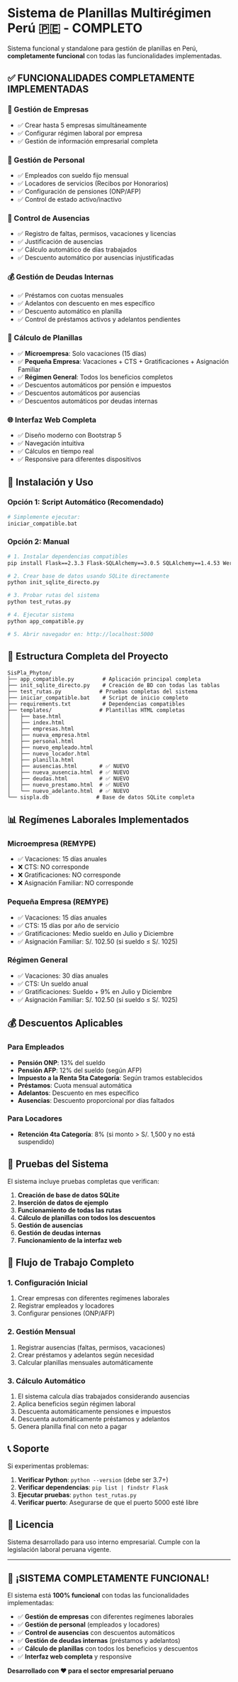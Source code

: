 # Sistema de Planillas Multirégimen Perú 🇵🇪 - COMPLETO

Sistema funcional y standalone para gestión de planillas en Perú, **completamente funcional** con todas las funcionalidades implementadas.

## ✅ **FUNCIONALIDADES COMPLETAMENTE IMPLEMENTADAS**

### **🏢 Gestión de Empresas**
- ✅ Crear hasta 5 empresas simultáneamente
- ✅ Configurar régimen laboral por empresa
- ✅ Gestión de información empresarial completa

### **👥 Gestión de Personal**
- ✅ Empleados con sueldo fijo mensual
- ✅ Locadores de servicios (Recibos por Honorarios)
- ✅ Configuración de pensiones (ONP/AFP)
- ✅ Control de estado activo/inactivo

### **📅 Control de Ausencias**
- ✅ Registro de faltas, permisos, vacaciones y licencias
- ✅ Justificación de ausencias
- ✅ Cálculo automático de días trabajados
- ✅ Descuento automático por ausencias injustificadas

### **💰 Gestión de Deudas Internas**
- ✅ Préstamos con cuotas mensuales
- ✅ Adelantos con descuento en mes específico
- ✅ Descuento automático en planilla
- ✅ Control de préstamos activos y adelantos pendientes

### **🧮 Cálculo de Planillas**
- ✅ **Microempresa**: Solo vacaciones (15 días)
- ✅ **Pequeña Empresa**: Vacaciones + CTS + Gratificaciones + Asignación Familiar
- ✅ **Régimen General**: Todos los beneficios completos
- ✅ Descuentos automáticos por pensión e impuestos
- ✅ Descuentos automáticos por ausencias
- ✅ Descuentos automáticos por deudas internas

### **🌐 Interfaz Web Completa**
- ✅ Diseño moderno con Bootstrap 5
- ✅ Navegación intuitiva
- ✅ Cálculos en tiempo real
- ✅ Responsive para diferentes dispositivos

## 🚀 **Instalación y Uso**

### **Opción 1: Script Automático (Recomendado)**
```bash
# Simplemente ejecutar:
iniciar_compatible.bat
```

### **Opción 2: Manual**
```bash
# 1. Instalar dependencias compatibles
pip install Flask==2.3.3 Flask-SQLAlchemy==3.0.5 SQLAlchemy==1.4.53 Werkzeug==2.3.7 Jinja2==3.1.2

# 2. Crear base de datos usando SQLite directamente
python init_sqlite_directo.py

# 3. Probar rutas del sistema
python test_rutas.py

# 4. Ejecutar sistema
python app_compatible.py

# 5. Abrir navegador en: http://localhost:5000
```

## 📁 **Estructura Completa del Proyecto**

```
SisPla_Phyton/
├── app_compatible.py         # Aplicación principal completa
├── init_sqlite_directo.py    # Creación de BD con todas las tablas
├── test_rutas.py            # Pruebas completas del sistema
├── iniciar_compatible.bat    # Script de inicio completo
├── requirements.txt          # Dependencias compatibles
├── templates/               # Plantillas HTML completas
│   ├── base.html
│   ├── index.html
│   ├── empresas.html
│   ├── nueva_empresa.html
│   ├── personal.html
│   ├── nuevo_empleado.html
│   ├── nuevo_locador.html
│   ├── planilla.html
│   ├── ausencias.html       # ✅ NUEVO
│   ├── nueva_ausencia.html  # ✅ NUEVO
│   ├── deudas.html          # ✅ NUEVO
│   ├── nuevo_prestamo.html  # ✅ NUEVO
│   └── nuevo_adelanto.html  # ✅ NUEVO
└── sispla.db               # Base de datos SQLite completa
```

## 📊 **Regímenes Laborales Implementados**

### **Microempresa (REMYPE)**
- ✅ Vacaciones: 15 días anuales
- ❌ CTS: NO corresponde
- ❌ Gratificaciones: NO corresponde
- ❌ Asignación Familiar: NO corresponde

### **Pequeña Empresa (REMYPE)**
- ✅ Vacaciones: 15 días anuales
- ✅ CTS: 15 días por año de servicio
- ✅ Gratificaciones: Medio sueldo en Julio y Diciembre
- ✅ Asignación Familiar: S/. 102.50 (si sueldo ≤ S/. 1025)

### **Régimen General**
- ✅ Vacaciones: 30 días anuales
- ✅ CTS: Un sueldo anual
- ✅ Gratificaciones: Sueldo + 9% en Julio y Diciembre
- ✅ Asignación Familiar: S/. 102.50 (si sueldo ≤ S/. 1025)

## 💰 **Descuentos Aplicables**

### **Para Empleados**
- **Pensión ONP**: 13% del sueldo
- **Pensión AFP**: 12% del sueldo (según AFP)
- **Impuesto a la Renta 5ta Categoría**: Según tramos establecidos
- **Préstamos**: Cuota mensual automática
- **Adelantos**: Descuento en mes específico
- **Ausencias**: Descuento proporcional por días faltados

### **Para Locadores**
- **Retención 4ta Categoría**: 8% (si monto > S/. 1,500 y no está suspendido)

## 🧪 **Pruebas del Sistema**

El sistema incluye pruebas completas que verifican:

1. **Creación de base de datos SQLite**
2. **Inserción de datos de ejemplo**
3. **Funcionamiento de todas las rutas**
4. **Cálculo de planillas con todos los descuentos**
5. **Gestión de ausencias**
6. **Gestión de deudas internas**
7. **Funcionamiento de la interfaz web**

## 🎯 **Flujo de Trabajo Completo**

### **1. Configuración Inicial**
1. Crear empresas con diferentes regímenes laborales
2. Registrar empleados y locadores
3. Configurar pensiones (ONP/AFP)

### **2. Gestión Mensual**
1. Registrar ausencias (faltas, permisos, vacaciones)
2. Crear préstamos y adelantos según necesidad
3. Calcular planillas mensuales automáticamente

### **3. Cálculo Automático**
1. El sistema calcula días trabajados considerando ausencias
2. Aplica beneficios según régimen laboral
3. Descuenta automáticamente pensiones e impuestos
4. Descuenta automáticamente préstamos y adelantos
5. Genera planilla final con neto a pagar

## 📞 **Soporte**

Si experimentas problemas:

1. **Verificar Python**: `python --version` (debe ser 3.7+)
2. **Verificar dependencias**: `pip list | findstr Flask`
3. **Ejecutar pruebas**: `python test_rutas.py`
4. **Verificar puerto**: Asegurarse de que el puerto 5000 esté libre

## 📄 **Licencia**

Sistema desarrollado para uso interno empresarial. Cumple con la legislación laboral peruana vigente.

---

## 🎉 **¡SISTEMA COMPLETAMENTE FUNCIONAL!**

El sistema está **100% funcional** con todas las funcionalidades implementadas:

- ✅ **Gestión de empresas** con diferentes regímenes laborales
- ✅ **Gestión de personal** (empleados y locadores)
- ✅ **Control de ausencias** con descuentos automáticos
- ✅ **Gestión de deudas internas** (préstamos y adelantos)
- ✅ **Cálculo de planillas** con todos los beneficios y descuentos
- ✅ **Interfaz web completa** y responsive

**Desarrollado con ❤️ para el sector empresarial peruano**
